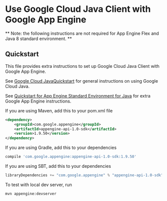 Use Google Cloud Java Client with Google App Engine
=================================================

** Note: the following instructions are not required for App Engine Flex and Java 8 standard environment. **

Quickstart
----------
This file provides extra instructions to set up Google Cloud Java Client with Google App Engine.

See [Google Cloud JavaQuickstart](./README.md#quickstart) for general instructions on using Google Cloud Java.

See [Quickstart for App Engine Standard Environment for Java](https://cloud.google.com/appengine/docs/standard/java/quickstart) for extra Google App Engine instructions.

If you are using Maven, add this to your pom.xml file
```xml
<dependency>
    <groupId>com.google.appengine</groupId>
    <artifactId>appengine-api-1.0-sdk</artifactId>
    <version>1.9.50</version>
</dependency>
```

If you are using Gradle, add this to your dependencies
```Groovy
compile 'com.google.appengine:appengine-api-1.0-sdk:1.9.50'
```
If you are using SBT, add this to your dependencies
```Scala
libraryDependencies += "com.google.appengine" % "appengine-api-1.0-sdk" % "1.9.50"
```

To test with local dev server, run
```
mvn appengine:devserver
```
